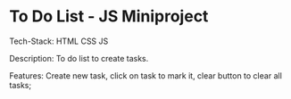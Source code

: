 # To Do List - JS Miniproject

Tech-Stack: HTML CSS JS

Description: To do list to create tasks.

Features: Create new task, click on task to mark it, clear button to clear all tasks;


